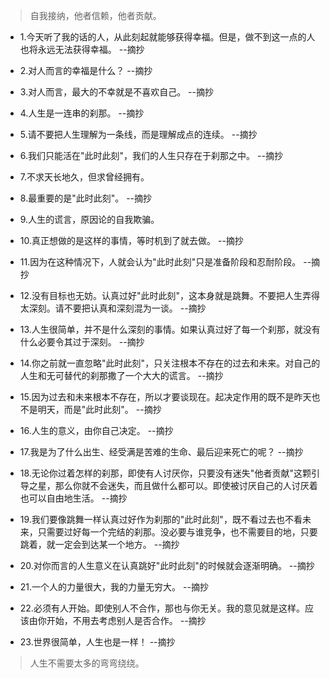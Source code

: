 >自我接纳，他者信赖，他者贡献。

- 1.今天听了我的话的人，从此刻起就能够获得幸福。但是，做不到这一点的人也将永远无法获得幸福。 --摘抄

- 2.对人而言的幸福是什么？ --摘抄

- 3.对人而言，最大的不幸就是不喜欢自己。 --摘抄

- 4.人生是一连串的刹那。 --摘抄

- 5.请不要把人生理解为一条线，而是理解成点的连续。 --摘抄

- 6.我们只能活在"此时此刻"，我们的人生只存在于刹那之中。 --摘抄

- 7.不求天长地久，但求曾经拥有。

- 8.最重要的是"此时此刻"。 --摘抄

- 9.人生的谎言，原因论的自我欺骗。

- 10.真正想做的是这样的事情，等时机到了就去做。 --摘抄

- 11.因为在这种情况下，人就会认为"此时此刻"只是准备阶段和忍耐阶段。 --摘抄

- 12.没有目标也无妨。认真过好"此时此刻"，这本身就是跳舞。不要把人生弄得太深刻。请不要把认真和深刻混为一谈。 --摘抄

- 13.人生很简单，并不是什么深刻的事情。如果认真过好了每一个刹那，就没有什么必要令其过于深刻。 --摘抄

- 14.你之前就一直忽略"此时此刻"，只关注根本不存在的过去和未来。对自己的人生和无可替代的刹那撒了一个大大的谎言。 --摘抄

- 15.因为过去和未来根本不存在，所以才要谈现在。起决定作用的既不是昨天也不是明天，而是"此时此刻"。 --摘抄

- 16.人生的意义，由你自己决定。 --摘抄

- 17.我是为了什么出生、经受满是苦难的生命、最后迎来死亡的呢？ --摘抄

- 18.无论你过着怎样的刹那，即使有人讨厌你，只要没有迷失"他者贡献"这颗引导之星，那么你就不会迷失，而且做什么都可以。即使被讨厌自己的人讨厌着也可以自由地生活。 --摘抄

- 19.我们要像跳舞一样认真过好作为刹那的"此时此刻"，既不看过去也不看未来，只需要过好每一个完结的刹那。没必要与谁竞争，也不需要目的地，只要跳着，就一定会到达某一个地方。 --摘抄

- 20.对你而言的人生意义在认真跳好"此时此刻"的时候就会逐渐明确。 --摘抄

- 21.一个人的力量很大，我的力量无穷大。 --摘抄

- 22.必须有人开始。即使别人不合作，那也与你无关。我的意见就是这样。应该由你开始，不用去考虑别人是否合作。 --摘抄

- 23.世界很简单，人生也是一样！ --摘抄

>人生不需要太多的弯弯绕绕。
